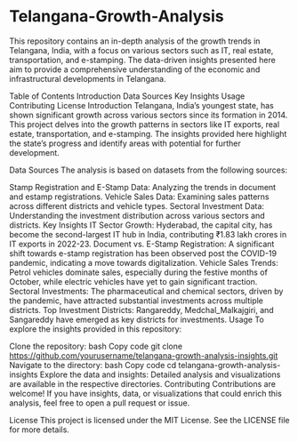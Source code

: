 # Telangana-Growth-Analysis
This repository contains an in-depth analysis of the growth trends in Telangana, India, with a focus on various sectors such as IT, real estate, transportation, and e-stamping. The data-driven insights presented here aim to provide a comprehensive understanding of the economic and infrastructural developments in Telangana.

Table of Contents
Introduction
Data Sources
Key Insights
Usage
Contributing
License
Introduction
Telangana, India’s youngest state, has shown significant growth across various sectors since its formation in 2014. This project delves into the growth patterns in sectors like IT exports, real estate, transportation, and e-stamping. The insights provided here highlight the state’s progress and identify areas with potential for further development.

Data Sources
The analysis is based on datasets from the following sources:

Stamp Registration and E-Stamp Data: Analyzing the trends in document and estamp registrations.
Vehicle Sales Data: Examining sales patterns across different districts and vehicle types.
Sectoral Investment Data: Understanding the investment distribution across various sectors and districts.
Key Insights
IT Sector Growth: Hyderabad, the capital city, has become the second-largest IT hub in India, contributing ₹1.83 lakh crores in IT exports in 2022-23.
Document vs. E-Stamp Registration: A significant shift towards e-stamp registration has been observed post the COVID-19 pandemic, indicating a move towards digitalization.
Vehicle Sales Trends: Petrol vehicles dominate sales, especially during the festive months of October, while electric vehicles have yet to gain significant traction.
Sectoral Investments: The pharmaceutical and chemical sectors, driven by the pandemic, have attracted substantial investments across multiple districts.
Top Investment Districts: Rangareddy, Medchal_Malkajgiri, and Sangareddy have emerged as key districts for investments.
Usage
To explore the insights provided in this repository:

Clone the repository:
bash
Copy code
git clone https://github.com/yourusername/telangana-growth-analysis-insights.git
Navigate to the directory:
bash
Copy code
cd telangana-growth-analysis-insights
Explore the data and insights: Detailed analysis and visualizations are available in the respective directories.
Contributing
Contributions are welcome! If you have insights, data, or visualizations that could enrich this analysis, feel free to open a pull request or issue.

License
This project is licensed under the MIT License. See the LICENSE file for more details.
